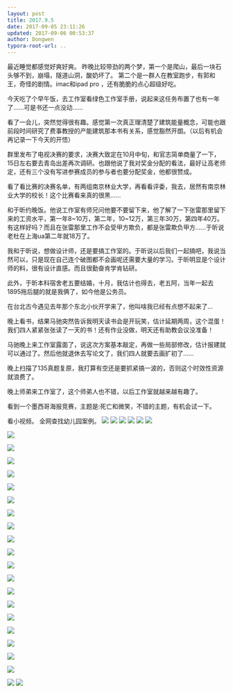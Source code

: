 ```yaml
---
layout: post
title: 2017.9.5
date: 2017-09-05 23:11:26
updated: 2017-09-06 00:53:37
author: Dongwen
typora-root-url: ..
---
```




最近睡觉都感觉好爽好爽。
昨晚比较带劲的两个梦，第一个是爬山，最后一块石头够不到，崩塌，隧道山洞，酸奶坏了。
第二个是一群人在教室跑步，有郭和王，奇怪的剧情。imac和ipad pro ，还有脆脆的点心超级好吃。

今天吃了个早午饭，去工作室看绿色工作室手册，说起来这任务布置了也有一年了……可是书还一点没动……

看了一会儿，突然觉得很有趣。感觉第一次真正理清楚了建筑能量概念，可能也跟前段时间研究了费事教授的产能建筑那本书有关系，感觉豁然开朗。（以后有机会再记录一下今天的开悟）

群里发布了电视决赛的要求，决赛大致定在10月中旬，和官志简单商量了一下，15日左右要去青岛出差再次调研。也跟他说了我对奖金分配的看法，最好让高老师定，还有三个没有写进参赛成员的参与者也要分配奖金，他都很赞成。

看了看比赛的决赛名单，有两组南京林业大学，再看看评委，我去，居然有南京林业大学的校长！这个比赛看来真的很黑……

和于昕约晚饭。他说工作室有师兄问他要不要留下来，他了解了一下张雷那里留下来的工资水平，第一年8~10万，第二年，10~12万，第三年30万，第四年40万。有这样好吗？而且在张雷那里工作不会受甲方欺负，都是张雷欺负甲方……于昕说老杜在上海ua第二年就18万了。

我和于昕说，想做设计师，还是要搞工作室的。于昕说以后我们一起搞吧，我说当然可以，只是现在自己连个破图都不会画呢还需要大量的学习。于昕明显是个设计师的料，很有设计直感。而且很勤奋肯学肯钻研。

此外，于昕本科宿舍老五要结婚，十月，我估计也得去，老五阿，当年一起去1895拖后腿的就是我俩了，如今他是公务员。

在台北古今遇见去年那个东北小伙开学来了，他叫啥我已经有点想不起来了…

晚上看书，结果马驰突然告诉我明天读书会是开玩笑，估计延期两周，这个混蛋！我们四人紧紧张张读了一天的书！还有作业没做，明天还有助教会议没准备！

马驰晚上来工作室露面了，说这次方案基本敲定，再做一些局部修改，估计报建就可以通过了。然后他就退休去写论文了，我们四人就要去画扩初了……

晚上扫描了135真题复原，我打算有空还是要抓紧搞一波的，否则这个时效性资源就浪费了。

晚上师弟来工作室了，这个师弟人也不错，以后工作室就越来越有趣了。

看到一个墨西哥海报竞赛，主题是:死亡和微笑，不错的主题，有机会试一下。

看小视频。
全网查找幼儿园案例。        ![](/img/in-post/p45185988.jpg)
![](/img/in-post/p45185991.jpg)
![](/img/in-post/p45185990.jpg)
![](/img/in-post/p45185987.jpg)
![](/img/in-post/p45187084.jpg)
![](/img/in-post/p45186146.jpg)

![](/img/in-post/p45186146.jpg)

![](/img/in-post/p45186146.jpg)

![](/img/in-post/p45186146.jpg)

![](/img/in-post/p45186146.jpg)

![](/img/in-post/p45186146.jpg)

![](/img/in-post/p45186146.jpg)

![](/img/in-post/p45186146.jpg)

![](/img/in-post/p45186146.jpg)

![](/img/in-post/p45186146.jpg)

![](/img/in-post/p45186146.jpg)

![](/img/in-post/p45186146.jpg)

![](/img/in-post/p45186146.jpg)

![](/img/in-post/p45186146.jpg)

![](/img/in-post/p45186146.jpg)

![](/img/in-post/p45186146.jpg)

![](/img/in-post/p45186146.jpg)

![](/img/in-post/p45186146.jpg)

![](/img/in-post/p45186146.jpg)

![](/img/in-post/p45186146.jpg)

![](/img/in-post/p45187265.jpg)
![](/img/in-post/p45187087.jpg)
